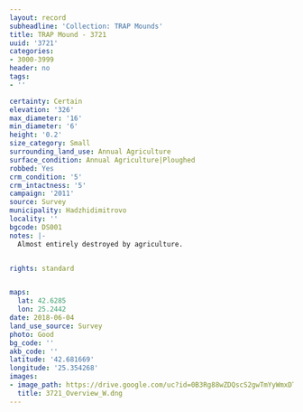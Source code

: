 ```yaml
---
layout: record
subheadline: 'Collection: TRAP Mounds'
title: TRAP Mound - 3721
uuid: '3721'
categories:
- 3000-3999
header: no
tags:
- ''

certainty: Certain
elevation: '326'
max_diameter: '16'
min_diameter: '6'
height: '0.2'
size_category: Small
surrounding_land_use: Annual Agriculture
surface_condition: Annual Agriculture|Ploughed
robbed: Yes
crm_condition: '5'
crm_intactness: '5'
campaign: '2011'
source: Survey
municipality: Hadzhidimitrovo
locality: ''
bgcode: DS001
notes: |-
  Almost entirely destroyed by agriculture.


rights: standard


maps:
  lat: 42.6285
  lon: 25.2442
date: 2018-06-04
land_use_source: Survey
photo: Good
bg_code: ''
akb_code: ''
latitude: '42.681669'
longitude: '25.354268'
images:
- image_path: https://drive.google.com/uc?id=0B3Rg88wZDQscS2gwTmYyWmxDT1E
  title: 3721_Overview_W.dng
---
```

